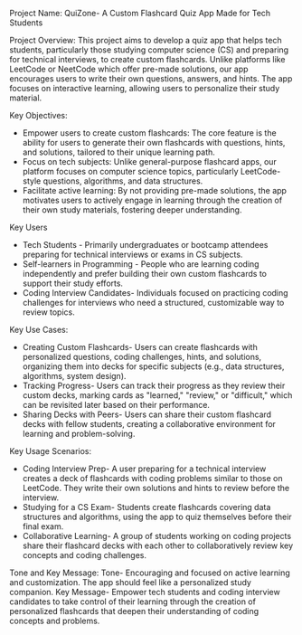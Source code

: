 Project Name:
QuiZone- A Custom Flashcard Quiz App Made for Tech Students

Project Overview:
This project aims to develop a quiz app that helps tech students, particularly those studying computer science (CS) and preparing for technical interviews,
to create custom flashcards. Unlike platforms like LeetCode or NeetCode which offer pre-made solutions, our app encourages users to write their own questions, 
answers, and hints. The app focuses on interactive learning, allowing users to personalize their study material.


Key Objectives:
* Empower users to create custom flashcards: The core feature is the ability for users to generate their own flashcards with questions, hints, and solutions, tailored to their unique learning path.
* Focus on tech subjects: Unlike general-purpose flashcard apps, our platform focuses on computer science topics, particularly LeetCode-style questions, algorithms, and data structures.
* Facilitate active learning: By not providing pre-made solutions, the app motivates users to actively engage in learning through the creation of their own study materials, fostering deeper understanding.

Key Users
* Tech Students - Primarily undergraduates or bootcamp attendees preparing for technical interviews or exams in CS subjects.
* Self-learners in Programming - People who are learning coding independently and prefer building their own custom flashcards to support their study efforts.
* Coding Interview Candidates- Individuals focused on practicing coding challenges for interviews who need a structured, customizable way to review topics.

Key Use Cases:
* Creating Custom Flashcards- Users can create flashcards with personalized questions, coding challenges, hints, and solutions, organizing them into decks for specific subjects (e.g., data structures, algorithms, system design).
* Tracking Progress- Users can track their progress as they review their custom decks, marking cards as "learned," "review," or "difficult," which can be revisited later based on their performance.
* Sharing Decks with Peers- Users can share their custom flashcard decks with fellow students, creating a collaborative environment for learning and problem-solving.

Key Usage Scenarios:
* Coding Interview Prep- A user preparing for a technical interview creates a deck of flashcards with coding problems similar to those on LeetCode. They write their own solutions and hints to review before the interview.
* Studying for a CS Exam- Students create flashcards covering data structures and algorithms, using the app to quiz themselves before their final exam.
* Collaborative Learning- A group of students working on coding projects share their flashcard decks with each other to collaboratively review key concepts and coding challenges.

Tone and Key Message:
Tone- Encouraging and focused on active learning and customization. The app should feel like a personalized study companion.
Key Message- Empower tech students and coding interview candidates to take control of their learning through the creation of personalized flashcards that deepen their understanding of coding concepts and problems.
